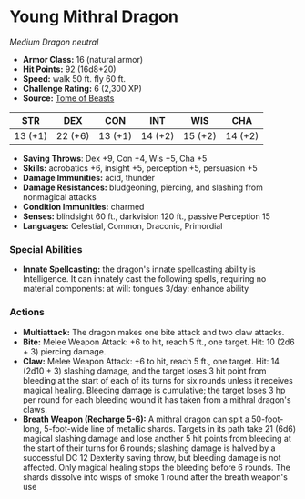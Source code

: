 # Young Mithral Dragon

*Medium* *Dragon* *neutral*

- **Armor Class:** 16 (natural armor)
- **Hit Points:** 92 (16d8+20)
- **Speed:** walk 50 ft. fly 60 ft.
- **Challenge Rating:** 6 (2,300 XP)
- **Source:** [Tome of Beasts](https://koboldpress.com/kpstore/product/tome-of-beasts-for-5th-edition-print/)

| STR | DEX | CON | INT | WIS | CHA |
| --- | --- | --- | --- | --- | --- |
| 13 (+1) | 22 (+6) | 13 (+1) | 14 (+2) | 15 (+2) | 14 (+2) |

- **Saving Throws**: Dex +9, Con +4, Wis +5, Cha +5
- **Skills:** acrobatics +6, insight +5, perception +5, persuasion +5
- **Damage Immunities:** acid, thunder
- **Damage Resistances:** bludgeoning, piercing, and slashing from nonmagical attacks
- **Condition Immunities:** charmed
- **Senses:** blindsight 60 ft., darkvision 120 ft., passive Perception 15
- **Languages:** Celestial, Common, Draconic, Primordial
### Special Abilities
- **Innate Spellcasting:** the dragon's innate spellcasting ability is Intelligence. It can innately cast the following spells, requiring no material components:  at will: tongues  3/day: enhance ability
### Actions
- **Multiattack:** The dragon makes one bite attack and two claw attacks.
- **Bite:** Melee Weapon Attack: +6 to hit, reach 5 ft., one target. Hit: 10 (2d6 + 3) piercing damage.
- **Claw:** Melee Weapon Attack: +6 to hit, reach 5 ft., one target. Hit: 14 (2d10 + 3) slashing damage, and the target loses 3 hit point from bleeding at the start of each of its turns for six rounds unless it receives magical healing. Bleeding damage is cumulative; the target loses 3 hp per round for each bleeding wound it has taken from a mithral dragon's claws.
- **Breath Weapon (Recharge 5-6):** A mithral dragon can spit a 50-foot-long, 5-foot-wide line of metallic shards. Targets in its path take 21 (6d6) magical slashing damage and lose another 5 hit points from bleeding at the start of their turns for 6 rounds; slashing damage is halved by a successful DC 12 Dexterity saving throw, but bleeding damage is not affected. Only magical healing stops the bleeding before 6 rounds. The shards dissolve into wisps of smoke 1 round after the breath weapon's use
